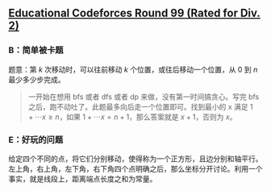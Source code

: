 ## [Educational Codeforces Round 99 (Rated for Div. 2)](https://codeforces.com/contest/1455/)

### B：简单被卡题

题意：第 $k$ 次移动时，可以往前移动 $k$ 个位置，或往后移动一个位置，从 0 到 $n$ 最少多少步完成。

> 一开始在想用 bfs 或者 dfs 或者 dp 来做，没有第一时间搞贪心。写完 bfs 之后，跑不动吐了。此题最多向后走一个位置即可。找到最小的 x 满足 $1 + \cdots x \geq n$，如果 $1 + \cdots x = n + 1$，那么答案就是 $x + 1$，否则为 $x$。

### E：好玩的问题

给定四个不同的点，将它们分别移动，使得称为一个正方形，且边分别和轴平行。左上角，右上角，左下角，右下角四个点明确之后，那么坐标分开讨论。利用一个事实，就是线段上，距离端点长度之和为常量。